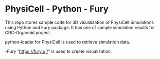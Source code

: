 # PhysiCell - Python - Fury
This repo stores sample code for 3D visualization of PhysiCell Simulations using Python and Fury package.
It has one of sample simulation results for CRC-Organoid project.

python-loader for PhysiCell is used to retrieve simulation data.

-Fury "https://fury.gl/" is used to create visualization.
